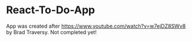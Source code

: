 # React-To-Do-App
App was created after https://www.youtube.com/watch?v=w7ejDZ8SWv8 by Brad Traversy.
Not completed yet!
